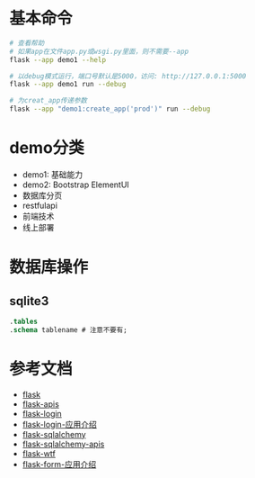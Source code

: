 # 基本命令

```sh
# 查看帮助
# 如果app在文件app.py或wsgi.py里面，则不需要--app
flask --app demo1 --help

# 以debug模式运行，端口号默认是5000，访问: http://127.0.0.1:5000
flask --app demo1 run --debug

# 为creat_app传递参数
flask --app "demo1:create_app('prod')" run --debug
```

# demo分类

- demo1: 基础能力
- demo2: Bootstrap ElementUI
- 数据库分页
- restfulapi
- 前端技术
- 线上部署

# 数据库操作

## sqlite3

```sql
.tables
.schema tablename # 注意不要有;
```

# 参考文档

- [flask](https://dormousehole.readthedocs.io/en/latest/)
- [flask-apis](https://dormousehole.readthedocs.io/en/latest/api.html)
- [flask-login](https://flask-login-cn.readthedocs.io/zh/latest/)
- [flask-login-应用介绍](https://blog.csdn.net/be_racle/article/details/128081618)
- [flask-sqlalchemy](https://docs.jinkan.org/docs/flask-sqlalchemy/)
- [flask-sqlalchemy-apis](https://docs.jinkan.org/docs/flask-sqlalchemy/api.html)
- [flask-wtf](https://docs.jinkan.org/docs/flask-wtf/index.html)
- [flask-form-应用介绍](https://cloud.tencent.com/developer/article/1574765)